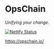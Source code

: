 # OpsChain

_Unifying your change._

[![Netlify Status](https://api.netlify.com/api/v1/badges/92ca09e5-b783-46c4-b7eb-87aa15f7c900/deploy-status)](https://app.netlify.com/sites/opschain/deploys)

https://opschain.io/

